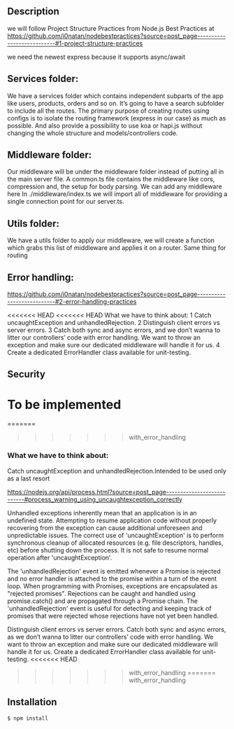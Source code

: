 ## Description

we will follow Project Structure Practices from Node.js Best Practices at https://github.com/i0natan/nodebestpractices?source=post_page---------------------------#1-project-structure-practices

we need the newest express because it supports async/await

## Services folder:

We have a services folder which contains independent subparts of the app like users, products, orders and so on. It’s going to have a search subfolder to include all the routes.
The primary purpose of creating routes using configs is to isolate the routing framework (express in our case) as much as possible. And also provide a possibility to use koa or hapi.js without changing the whole structure and models/controllers code.

## Middleware folder:

Our middleware will be under the middleware folder instead of putting all in the main server file.
A common.ts file contains the middleware like cors, compression and, the setup for body parsing. We can add any middleware here
In ./middleware/index.ts we will import all of middleware for providing a single connection point for our server.ts.

## Utils folder:

We have a utils folder to apply our middleware, we will create a function which grabs this list of middleware and applies it on a router. Same thing for routing

## Error handling:

https://github.com/i0natan/nodebestpractices?source=post_page---------------------------#2-error-handling-practices

<<<<<<< HEAD
<<<<<<< HEAD
What we have to think about:
1 Catch uncaughtException and unhandledRejection.
2 Distinguish client errors vs server errors.
3 Catch both sync and async errors, and we don’t wanna to litter our controllers’ code with error handling. We want to throw an exception and make sure our dedicated middleware will handle it for us.
4 Create a dedicated ErrorHandler class available for unit-testing.

## Security

To be implemented
=======
=======
>>>>>>> with_error_handling
### What we have to think about:

Catch uncaughtException and unhandledRejection.Intended to be used only as a last resort

https://nodejs.org/api/process.html?source=post_page---------------------------#process_warning_using_uncaughtexception_correctly

Unhandled exceptions inherently mean that an application is in an undefined state. Attempting to resume application code without properly recovering from the exception can cause additional unforeseen and unpredictable issues.
The correct use of 'uncaughtException' is to perform synchronous cleanup of allocated resources (e.g. file descriptors, handles, etc) before shutting down the process. It is not safe to resume normal operation after 'uncaughtException'.

The 'unhandledRejection' event is emitted whenever a Promise is rejected and no error handler is attached to the promise within a turn of the event loop. When programming with Promises, exceptions are encapsulated as "rejected promises". Rejections can be caught and handled using promise.catch() and are propagated through a Promise chain. The 'unhandledRejection' event is useful for detecting and keeping track of promises that were rejected whose rejections have not yet been handled.

Distinguish client errors vs server errors.
Catch both sync and async errors, as we don’t wanna to litter our controllers’ code with error handling. We want to throw an exception and make sure our dedicated middleware will handle it for us.
Create a dedicated ErrorHandler class available for unit-testing.
<<<<<<< HEAD
>>>>>>> with_error_handling
=======
>>>>>>> with_error_handling

## Installation

```bash
$ npm install
```
